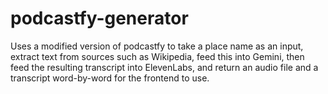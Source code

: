 # podcastfy-generator

Uses a modified version of podcastfy to take a place name as an input, extract text from sources such as Wikipedia, feed this into Gemini, then feed the resulting transcript into ElevenLabs, and return an audio file and a transcript word-by-word for the frontend to use.
